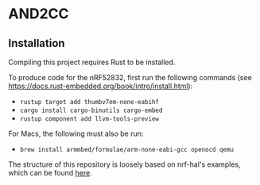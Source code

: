 # AND2CC

## Installation
Compiling this project requires Rust to be installed.

To produce code for the nRF52832, first run the following commands (see https://docs.rust-embedded.org/book/intro/install.html):
- `rustup target add thumbv7em-none-eabihf`
- `cargo install cargo-binutils cargo-embed`
- `rustup component add llvm-tools-preview`

For Macs, the following must also be run:
- `brew install armmbed/formulae/arm-none-eabi-gcc openocd qemu`

The structure of this repository is loosely based on nrf-hal's examples, which can be found [here](https://github.com/nrf-rs/nrf-hal/tree/master/examples).

